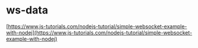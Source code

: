 # ws-data

[https://www.js-tutorials.com/nodejs-tutorial/simple-websocket-example-with-nodej](https://www.js-tutorials.com/nodejs-tutorial/simple-websocket-example-with-nodej)


